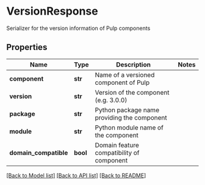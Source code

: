 # VersionResponse

Serializer for the version information of Pulp components
## Properties
Name | Type | Description | Notes
------------ | ------------- | ------------- | -------------
**component** | **str** | Name of a versioned component of Pulp | 
**version** | **str** | Version of the component (e.g. 3.0.0) | 
**package** | **str** | Python package name providing the component | 
**module** | **str** | Python module name of the component | 
**domain_compatible** | **bool** | Domain feature compatibility of component | 

[[Back to Model list]](../README.md#documentation-for-models) [[Back to API list]](../README.md#documentation-for-api-endpoints) [[Back to README]](../README.md)


